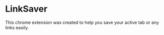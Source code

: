 # LinkSaver
This chrome extension was created to help you save your active tab or any links easily.  
